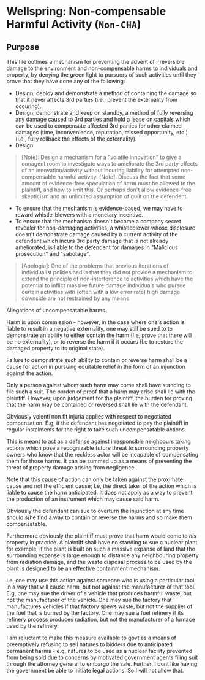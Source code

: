 # Wellspring: Non-compensable Harmful Activity (`Non-CHA`)

## Purpose

This file outlines a mechanism for preventing the advent of irreversible damage to the environment and non-compensable harms to individuals and property, by denying the green light to pursuers of such activities until they prove that they have done any of the following:

- Design, deploy and demonstrate a method of containing the damage so that it never affects 3rd parties (i.e., prevent the externality from occuring).
- Design, demonstrate and keep on standby, a method of fully reversing any damage caused to 3rd parties and hold a lease on capitals which can be used to compensate affected 3rd parties for other claimed damages (time, inconvenience, reputation, missed opportunity, etc.) (i.e., fully rollback the effects of the externality).
- Design 

> [Note]: Design a mechanism for a "volatile innovation" to give a conagent room to investigate ways to ameliorate the 3rd party effects of an innovation/activity without incuring liability for attempted non-compensable harmful activity.
> [Note]: Discuss the fact that some amount of evidence-free speculation of harm must be allowed to the plaintiff, and how to limit this. Or perhaps don't allow evidence-free skepticism and an unlimited assumption of guilt on the defendent.
- To ensure that the mechanism is evidence-based, we may have to reward whistle-blowers with a monetary incentive.
- To ensure that the mechanism doesn't become a company secret revealer for non-damaging activities, a whistleblower whose disclosure doesn't demonstrate damage caused by a current activity of the defendent which incurs 3rd party damage that is not already ameliorated, is liable to the defendent for damages in "Malicious prosecution" and "sabotage".

> [Apologia]: One of the problems that previous iterations of individualist polities had is that they did not provide a mechanism to extend the principle of non-interference to activities which have the potential to inflict massive future damage individuals who pursue certain activities with (often with a low error rate) high damage downside are not restrained by any means

Allegations of uncompensatable harms.

Harm is upon commission - however, in the case where one's action is liable to result in a negative externality, one may still be sued to to demonstrate an ability to either contain the harm (I.e, prove that there will be no externality), or to reverse the harm if it occurs (I.e to restore the damaged property to its original state).

Failure to demonstrate such ability to contain or reverse harm shall be a cause for action in pursuing equitable relief in the form of an injunction against the action.

Only a person against whom such harm may come shall have standing to file such a suit. The burden of proof that a harm may arise shall lie with the plaintiff. However, upon  judgement for the plaintiff, the burden for proving that the harm may be contained or reversed shall lie with the defendant.

Obviously volenti non fit injuria applies with respect to negotiated compensation. E.g, if the defendant has negotiated to pay the plaintiff in regular instalments for the right to take such uncompensatable actions.

This is meant to act as a defense against irresponsible neighbours taking actions which pose a recognizable future threat to surrounding property owners who know that the reckless actor will be incapable of compensating them for those harms. It can be summed up as a means of preventing the threat of property damage arising from negligence.

Note that this cause of action can only be taken against the proximate cause and not the efficient cause; I.e, the direct taker of the action which is liable to cause the harm anticipated. It does not apply as a way to prevent the production of an instrument which may cause said harm.

Obviously the defendant can sue to overturn the injunction at any time should s/he find a way to contain or reverse the harms and so make them compensatable.

Furthermore obviously the plaintiff must prove that harm would come to *his* property in practice. A plaintiff shall have no standing to sue a nuclear plant for example, if the plant is built on such a massive expanse of land that the surrounding expanse is large enough to distance any neighbouring property from radiation damage, and the waste disposal process to be used by the plant is designed to be an effective containment mechanism.

I.e, one may use this action against someone who is using a particular tool in a way that will cause harm, but not against the manufacturer of that tool. E.g, one may sue the driver of a vehicle that produces harmful waste, but not the manufacturer of the vehicle. One may sue the factory that manufactures vehicles if that factory spews waste, but not the supplier of the fuel that is burned by the factory. One may sue a fuel refinery if its refinery process produces radiation, but not the manufacturer of a furnace used by the refinery.

I am reluctant to make this measure available to govt as a means of preemptively refusing to sell natures to bidders due to anticipated permanent harms - e.g, natures to be used as a nuclear facility prevented from being sold due to concerns by motivated government agents filing suit through the attorney general to embargo the sale. Further, I dont like having the government be able to initiate legal actions. So I will not allow that.
